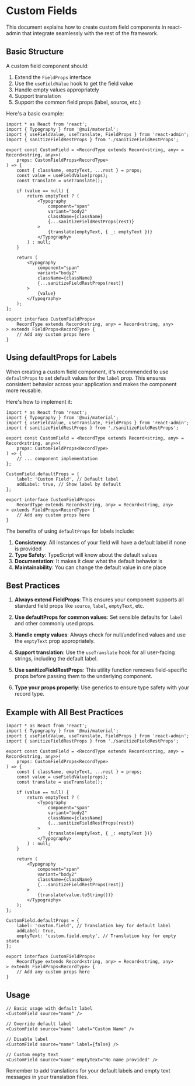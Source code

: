 # Custom Fields

This document explains how to create custom field components in react-admin that integrate seamlessly with the rest of the framework.

## Basic Structure

A custom field component should:

1. Extend the `FieldProps` interface
2. Use the `useFieldValue` hook to get the field value
3. Handle empty values appropriately
4. Support translation
5. Support the common field props (label, source, etc.)

Here's a basic example:

```tsx
import * as React from 'react';
import { Typography } from '@mui/material';
import { useFieldValue, useTranslate, FieldProps } from 'react-admin';
import { sanitizeFieldRestProps } from './sanitizeFieldRestProps';

export const CustomField = <RecordType extends Record<string, any> = Record<string, any>>(
    props: CustomFieldProps<RecordType>
) => {
    const { className, emptyText, ...rest } = props;
    const value = useFieldValue(props);
    const translate = useTranslate();

    if (value == null) {
        return emptyText ? (
            <Typography
                component="span"
                variant="body2"
                className={className}
                {...sanitizeFieldRestProps(rest)}
            >
                {translate(emptyText, { _: emptyText })}
            </Typography>
        ) : null;
    }

    return (
        <Typography
            component="span"
            variant="body2"
            className={className}
            {...sanitizeFieldRestProps(rest)}
        >
            {value}
        </Typography>
    );
};

export interface CustomFieldProps<
    RecordType extends Record<string, any> = Record<string, any>
> extends FieldProps<RecordType> {
    // Add any custom props here
}
```

## Using defaultProps for Labels

When creating a custom field component, it's recommended to use `defaultProps` to set default values for the `label` prop. This ensures consistent behavior across your application and makes the component more reusable.

Here's how to implement it:

```tsx
import * as React from 'react';
import { Typography } from '@mui/material';
import { useFieldValue, useTranslate, FieldProps } from 'react-admin';
import { sanitizeFieldRestProps } from './sanitizeFieldRestProps';

export const CustomField = <RecordType extends Record<string, any> = Record<string, any>>(
    props: CustomFieldProps<RecordType>
) => {
    // ... component implementation
};

CustomField.defaultProps = {
    label: 'Custom Field', // Default label
    addLabel: true, // Show label by default
};

export interface CustomFieldProps<
    RecordType extends Record<string, any> = Record<string, any>
> extends FieldProps<RecordType> {
    // Add any custom props here
}
```

The benefits of using `defaultProps` for labels include:

1. **Consistency**: All instances of your field will have a default label if none is provided
2. **Type Safety**: TypeScript will know about the default values
3. **Documentation**: It makes it clear what the default behavior is
4. **Maintainability**: You can change the default value in one place

## Best Practices

1. **Always extend FieldProps**: This ensures your component supports all standard field props like `source`, `label`, `emptyText`, etc.

2. **Use defaultProps for common values**: Set sensible defaults for `label` and other commonly used props.

3. **Handle empty values**: Always check for null/undefined values and use the `emptyText` prop appropriately.

4. **Support translation**: Use the `useTranslate` hook for all user-facing strings, including the default label.

5. **Use sanitizeFieldRestProps**: This utility function removes field-specific props before passing them to the underlying component.

6. **Type your props properly**: Use generics to ensure type safety with your record type.

## Example with All Best Practices

```tsx
import * as React from 'react';
import { Typography } from '@mui/material';
import { useFieldValue, useTranslate, FieldProps } from 'react-admin';
import { sanitizeFieldRestProps } from './sanitizeFieldRestProps';

export const CustomField = <RecordType extends Record<string, any> = Record<string, any>>(
    props: CustomFieldProps<RecordType>
) => {
    const { className, emptyText, ...rest } = props;
    const value = useFieldValue(props);
    const translate = useTranslate();

    if (value == null) {
        return emptyText ? (
            <Typography
                component="span"
                variant="body2"
                className={className}
                {...sanitizeFieldRestProps(rest)}
            >
                {translate(emptyText, { _: emptyText })}
            </Typography>
        ) : null;
    }

    return (
        <Typography
            component="span"
            variant="body2"
            className={className}
            {...sanitizeFieldRestProps(rest)}
        >
            {translate(value.toString())}
        </Typography>
    );
};

CustomField.defaultProps = {
    label: 'custom.field', // Translation key for default label
    addLabel: true,
    emptyText: 'custom.field.empty', // Translation key for empty state
};

export interface CustomFieldProps<
    RecordType extends Record<string, any> = Record<string, any>
> extends FieldProps<RecordType> {
    // Add any custom props here
}
```

## Usage

```tsx
// Basic usage with default label
<CustomField source="name" />

// Override default label
<CustomField source="name" label="Custom Name" />

// Disable label
<CustomField source="name" label={false} />

// Custom empty text
<CustomField source="name" emptyText="No name provided" />
```

Remember to add translations for your default labels and empty text messages in your translation files. 